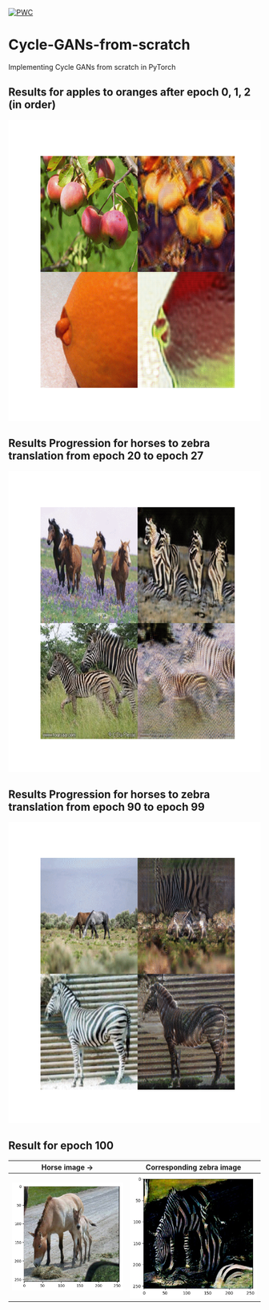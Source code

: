 [![PWC](https://img.shields.io/endpoint.svg?url=https://paperswithcode.com/badge/unpaired-image-to-image-translation-using/image-to-image-translation-on-zebra2horse)](https://paperswithcode.com/sota/image-to-image-translation-on-zebra2horse?p=unpaired-image-to-image-translation-using)
# Cycle-GANs-from-scratch
Implementing Cycle GANs from scratch in PyTorch

## Results for apples to oranges after epoch 0, 1, 2 (in order)
<p align="center">
  <img src="./results/apple2orange.gif" width=600px height=600px>
</p>

## Results Progression for horses to zebra translation from epoch 20 to epoch 27 
<p align="center">
  <img src="./results/horse2zebra.gif" width=600px height=600px>
</p>

## Results Progression for horses to zebra translation from epoch 90 to epoch 99
<p align="center">
  <img src="./results/horse2zebra2.gif" width=600px height=600px>
</p>

## Result for epoch 100
Horse image        $\rightarrow$     |  Corresponding zebra image
:-------------------------:|:-------------------------:
![](results/donkey.jpg)  |  ![](results/zebra.jpg)
